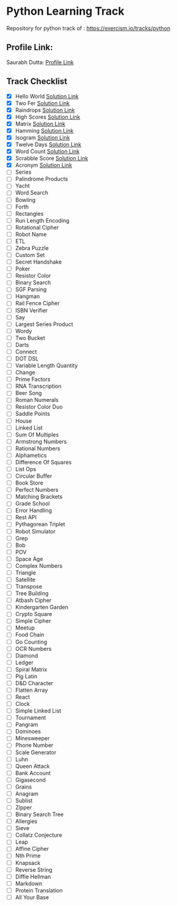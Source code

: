 # Python Learning Track

Repository for python track of : https://exercism.io/tracks/python

## Profile Link:

Saurabh Dutta: [Profile Link](https://exercism.io/profiles/saurabh73)

## Track Checklist

- [x] Hello World [Solution Link](https://exercism.io/tracks/python/exercises/hello-world/solutions/de2ecb5a0abf4169a7ef1b7d645888e2)
- [x] Two Fer [Solution Link](https://exercism.io/tracks/python/exercises/two-fer/solutions/211b8514a9e34ea9a35ca8c2dae213e3)
- [x] Raindrops [Solution Link](https://exercism.io/tracks/python/exercises/raindrops/solutions/cc4ea2fd08c44572b1b930f9f97c7c3e)
- [x] High Scores [Solution Link](https://exercism.io/tracks/python/exercises/high-scores/solutions/1db2adc58ab345f2ae4b14dafaac61b8)
- [x] Matrix [Solution Link](https://exercism.io/tracks/python/exercises/matrix/solutions/e9619a0e1a74460ca4c4ce5ffcafa56a)
- [x] Hamming [Solution Link](https://exercism.io/tracks/python/exercises/hamming/solutions/7d1c431c9d154ce2b5d2d54780527136)
- [x] Isogram [Solution Link](https://exercism.io/tracks/python/exercises/isogram/solutions/7cb9d6cac3e14e48a85c7dcef7822371)
- [x] Twelve Days [Solution Link](https://exercism.io/tracks/python/exercises/twelve-days/solutions/40923972c8044dfdb3c2821617519f1c)
- [x] Word Count [Solution Link](https://exercism.io/tracks/python/exercises/word-count/solutions/2245b56834134361953083f3b2a8ef3a)
- [x] Scrabble Score [Solution Link](https://exercism.io/tracks/python/exercises/scrabble-score/solutions/27de76ff9a2f4c5d8354998f9fa90323)
- [x] Acronym  [Solution Link](https://exercism.io/tracks/python/exercises/acronym/solutions/9ad810766b28475ba5f37bff9347c01a)
- [ ] Series
- [ ] Palindrome Products
- [ ] Yacht
- [ ] Word Search
- [ ] Bowling
- [ ] Forth
- [ ] Rectangles
- [ ] Run Length Encoding
- [ ] Rotational Cipher
- [ ] Robot Name
- [ ] ETL
- [ ] Zebra Puzzle
- [ ] Custom Set
- [ ] Secret Handshake
- [ ] Poker
- [ ] Resistor Color
- [ ] Binary Search
- [ ] SGF Parsing
- [ ] Hangman
- [ ] Rail Fence Cipher
- [ ] ISBN Verifier
- [ ] Say
- [ ] Largest Series Product
- [ ] Wordy
- [ ] Two Bucket
- [ ] Darts
- [ ] Connect
- [ ] DOT DSL
- [ ] Variable Length Quantity
- [ ] Change
- [ ] Prime Factors
- [ ] RNA Transcription
- [ ] Beer Song
- [ ] Roman Numerals
- [ ] Resistor Color Duo
- [ ] Saddle Points
- [ ] House
- [ ] Linked List
- [ ] Sum Of Multiples
- [ ] Armstrong Numbers
- [ ] Rational Numbers
- [ ] Alphametics
- [ ] Difference Of Squares
- [ ] List Ops
- [ ] Circular Buffer
- [ ] Book Store
- [ ] Perfect Numbers
- [ ] Matching Brackets
- [ ] Grade School
- [ ] Error Handling
- [ ] Rest API
- [ ] Pythagorean Triplet
- [ ] Robot Simulator
- [ ] Grep
- [ ] Bob
- [ ] POV
- [ ] Space Age
- [ ] Complex Numbers
- [ ] Triangle
- [ ] Satellite
- [ ] Transpose
- [ ] Tree Building
- [ ] Atbash Cipher
- [ ] Kindergarten Garden
- [ ] Crypto Square
- [ ] Simple Cipher
- [ ] Meetup
- [ ] Food Chain
- [ ] Go Counting
- [ ] OCR Numbers
- [ ] Diamond
- [ ] Ledger
- [ ] Spiral Matrix
- [ ] Pig Latin
- [ ] D&D Character
- [ ] Flatten Array
- [ ] React
- [ ] Clock
- [ ] Simple Linked List
- [ ] Tournament
- [ ] Pangram
- [ ] Dominoes
- [ ] Minesweeper
- [ ] Phone Number
- [ ] Scale Generator
- [ ] Luhn
- [ ] Queen Attack
- [ ] Bank Account
- [ ] Gigasecond
- [ ] Grains
- [ ] Anagram
- [ ] Sublist
- [ ] Zipper
- [ ] Binary Search Tree
- [ ] Allergies
- [ ] Sieve
- [ ] Collatz Conjecture
- [ ] Leap
- [ ] Affine Cipher
- [ ] Nth Prime
- [ ] Knapsack
- [ ] Reverse String
- [ ] Diffie Hellman
- [ ] Markdown
- [ ] Protein Translation
- [ ] All Your Base
